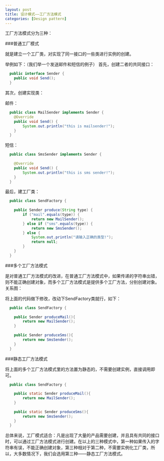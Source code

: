 ```yaml
---
layout: post
title: 设计模式——工厂方法模式
categories: [Design pattern]
---
```


工厂方法模式分为三种：

###普通工厂模式

就是建立一个工厂类，对实现了同一接口的一些类进行实例的创建。

举例如下：（我们举一个发送邮件和短信的例子）
首先，创建二者的共同接口：

```Java
  public interface Sender {
  	public void Send();
  }
```

其次，创建实现类：

邮件：

```Java
  public class MailSender implements Sender {
  	@Override
  	public void Send() {
  		System.out.println("this is mailsender!");
  	}
  }
  ```
  
短信：

```Java
  public class SmsSender implements Sender {
  
  	@Override
  	public void Send() {
  		System.out.println("this is sms sender!");
  	}
  }
```

最后，建工厂类：

```Java
  public class SendFactory {
  
  	public Sender produce(String type) {
  		if ("mail".equals(type)) {
  			return new MailSender();
  		} else if ("sms".equals(type)) {
  			return new SmsSender();
  		} else {
  			System.out.println("请输入正确的类型!");
  			return null;
  		}
  	}
  }
```

###多个工厂方法模式

是对普通工厂方法模式的改进，在普通工厂方法模式中，如果传递的字符串出错，则不能正确创建对象，而多个工厂方法模式是提供多个工厂方法，分别创建对象。关系图：

将上面的代码做下修改，改动下SendFactory类就行，如下：

```Java
  public class SendFactory {
  	
  	public Sender produceMail(){
  		return new MailSender();
  	}
  	
  	public Sender produceSms(){
  		return new SmsSender();
  	}
  }
```

###静态工厂方法模式

将上面的多个工厂方法模式里的方法置为静态的，不需要创建实例，直接调用即可。

```Java
  public class SendFactory {
  	
  	public static Sender produceMail(){
  		return new MailSender();
  	}
  	
  	public static Sender produceSms(){
  		return new SmsSender();
  	}
  }
```
总体来说，工厂模式适合：凡是出现了大量的产品需要创建，并且具有共同的接口时，可以通过工厂方法模式进行创建。在以上的三种模式中，第一种如果传入的字符串有误，不能正确创建对象，第三种相对于第二种，不需要实例化工厂类，所以，大多数情况下，我们会选用第三种——静态工厂方法模式。

